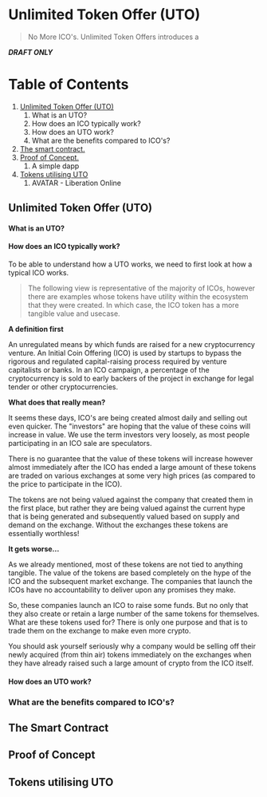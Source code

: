 # Unlimited Token Offer (UTO)
> No More ICO's. Unlimited Token Offers introduces a

_**DRAFT ONLY**_

# Table of Contents
1. [Unlimited Token Offer (UTO)](#uto)
    1. What is an UTO?
    2. How does an ICO typically work?
    3. How does an UTO work?
    4. What are the benefits compared to ICO's?
2. [The smart contract.](#smart-contract)
3. [Proof of Concept.](#poc)
    1. A simple dapp
4. [Tokens utilising UTO](#tokens-utilising-uto)
    1. AVATAR - Liberation Online

## Unlimited Token Offer (UTO)<a name="uto"></a>

#### What is an UTO?

#### How does an ICO typically work?
To be able to understand how a UTO works, we need to first look at how a typical ICO works.

> The following view is representative of the majority of ICOs, however there are examples whose tokens have utility within the ecosystem that they were created. In which case, the ICO token has a more tangible value and usecase.

**A definition first**

An unregulated means by which funds are raised for a new cryptocurrency venture. An Initial Coin Offering (ICO) is used by startups to bypass the rigorous and regulated capital-raising process required by venture capitalists or banks. In an ICO campaign, a percentage of the cryptocurrency is sold to early backers of the project in exchange for legal tender or other cryptocurrencies.

**What does that really mean?**

It seems these days, ICO's are being created almost daily and selling out even quicker. The "investors" are hoping that the value of these coins will increase in value. We use the term investors very loosely, as most people participating in an ICO sale are speculators.

There is no guarantee that the value of these tokens will increase however almost immediately after the ICO has ended a large amount of these tokens are traded on various exchanges at some very high prices (as compared to the price to participate in the ICO).

The tokens are not being valued against the company that created them in the first place, but rather they are being valued against the current hype that is being generated and subsequently valued based on supply and demand on the exchange. Without the exchanges these tokens are essentially worthless!

**It gets worse&hellip;**

As we already mentioned, most of these tokens are not tied to anything tangible. The value of the tokens are based completely on the hype of the ICO and the subsequent market exchange. The companies that launch the ICOs have no accountability to deliver upon any promises they make.

So, these companies launch an ICO to raise some funds. But no only that they also create or retain a large number of the same tokens for themselves. What are these tokens used for? There is only one purpose and that is to trade them on the exchange to make even more crypto.

You should ask yourself seriously why a company would be selling off their newly acquired (from thin air) tokens immediately on the exchanges when they have already raised such a large amount of crypto from the ICO itself.

#### How does an UTO work?

### What are the benefits compared to ICO's?    

## The Smart Contract <a name="smart-contract"></a>

## Proof of Concept <a name="poc"></a>

## Tokens utilising UTO <a name="tokens-utilising-uto"></a>
